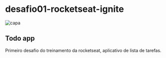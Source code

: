 # desafio01-rocketseat-ignite
![capa](https://github.com/tyrelz/desafio01-rocketseat-ignite/blob/main/assets/app.png)
## Todo app
Primeiro desafio do treinamento da rocketseat, aplicativo de lista de tarefas.
